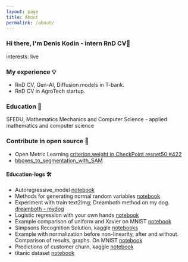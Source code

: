 ```yaml
---
layout: page
title: About
permalink: /about/
---
```


### Hi there, I'm Denis Kodin - intern RnD CV👋
interests: live

### My experience 💡
 - RnD CV, Gen-AI, Diffusion models in T-bank.
 - RnD CV in AgroTech startup.

### Education 📘
SFEDU, Mathematics Mechanics and Computer Science - applied mathematics and computer science

### Contribute in open source 🔦
- Open Metric Learning [criterion.weight in CheckPoint resnet50 #422](https://github.com/OML-Team/open-metric-learning/issues/422)
- [bboxes_to_segmentation_with_SAM](https://github.com/broutonlab/bboxes_to_segmentation_with_SAM)

#### Education-logs 🛠️
- Autoregressive_model [notebook](https://github.com/kodinkod/Econometrics/blob/main/Autoregressive_model/main.ipynb)
- Methods for generating normal random variables [notebook](https://github.com/kodinkod/Econometrics/blob/main/Investigation_of_generators_of_normal_random_variables/gen_random.ipynb)
- Experiment with train text2img; Dreamboth method on my dog. [dreamboth - mydog](https://github.com/kodinkod/dreamboth_mydog)
- Logistic regression with your own hands [notebook](https://github.com/kodinkod/data_analasys/blob/main/linear_models_hand_made/linear_models.ipynb)
- Example comparison of uniform and Xavier on MNIST [notebook](https://github.com/kodinkod/data_analasys/blob/main/digit_recognition_xav_uni/main.ipynb)
- Simpsons Recognition Solution, kaggle [notebooks](https://github.com/kodinkod/data_analasys/tree/main/simsons_kaggle)
- Example with normalization before non-linearity, after and without. Comparison of results, graphs. On MNIST [notebook](https://github.com/kodinkod/data_analasys/blob/main/normalization/main.ipynb)
- Predictions of customer churn, kaggle [notebook](https://github.com/kodinkod/data_analasys/tree/main/Prediction_of_user_churn)
- titanic dataset [notebook](https://github.com/kodinkod/data_analasys/blob/main/titanic/pipline.ipynb)